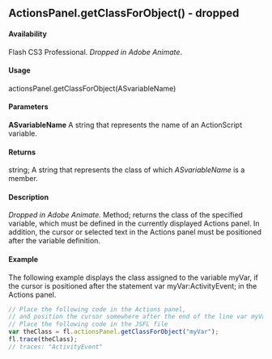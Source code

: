 ## ActionsPanel.getClassForObject() - dropped

#### Availability

Flash CS3 Professional. *Dropped in Adobe Animate*.

#### Usage

actionsPanel.getClassForObject(ASvariableName)

#### Parameters

**ASvariableName** A string that represents the name of an ActionScript variable.

#### Returns

string; A string that represents the class of which *ASvariableName* is a member.

#### Description

*Dropped in Adobe Animate.*
Method; returns the class of the specified variable, which must be defined in the currently displayed Actions panel. In addition, the cursor or selected text in the Actions panel must be positioned after the variable definition.

#### Example

The following example displays the class assigned to the variable myVar, if the cursor is positioned after the statement var myVar:ActivityEvent; in the Actions panel.

```javascript
// Place the following code in the Actions panel,
// and position the cursor somewhere after the end of the line var myVar:ActivityEvent;
// Place the following code in the JSFL file
var theClass = fl.actionsPanel.getClassForObject("myVar");
fl.trace(theClass);
// traces: "ActivityEvent"
```
